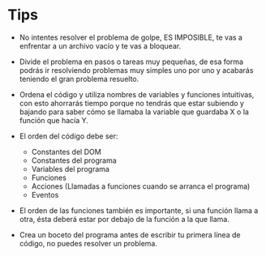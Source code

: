 # Tips

- No intentes resolver el problema de golpe, ES IMPOSIBLE, te vas a enfrentar a un archivo vacío y te vas a bloquear.

- Divide el problema en pasos o tareas muy pequeñas, de esa forma podrás ir resolviendo problemas muy simples uno por uno y acabarás teniendo el gran problema resuelto.

- Ordena el código y utiliza nombres de variables y funciones intuitivas, con esto ahorrarás tiempo porque no tendrás que estar subiendo y bajando para saber cómo se llamaba la variable que guardaba X o la función que hacía Y.

- El orden del código debe ser:

  - Constantes del DOM
  - Constantes del programa
  - Variables del programa
  - Funciones
  - Acciones (Llamadas a funciones cuando se arranca el programa)
  - Eventos

- El orden de las funciones también es importante, si una función llama a otra, ésta deberá estar por debajo de la función a la que llama.

- Crea un boceto del programa antes de escribir tu primera línea de código, no puedes resolver un problema.
